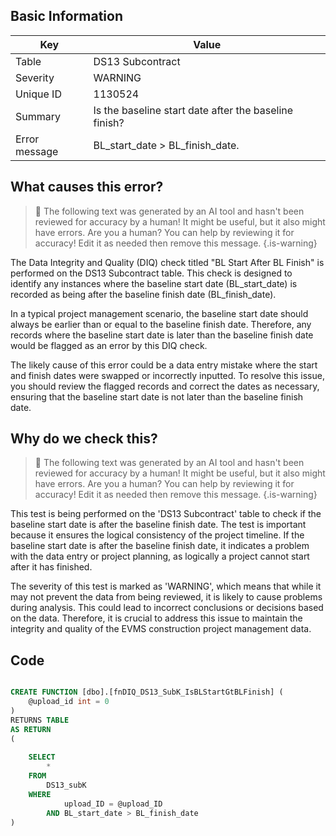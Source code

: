 ## Basic Information
| Key         | Value          |
|-------------|----------------|
| Table       | DS13 Subcontract |
| Severity    | WARNING |
| Unique ID   | 1130524   |
| Summary     | Is the baseline start date after the baseline finish? |
| Error message | BL_start_date > BL_finish_date. |

## What causes this error?

> :robot: The following text was generated by an AI tool and hasn't been reviewed for accuracy by a human! It might be useful, but it also might have errors. Are you a human? You can help by reviewing it for accuracy! Edit it as needed then remove this message.
{.is-warning}

The Data Integrity and Quality (DIQ) check titled "BL Start After BL Finish" is performed on the DS13 Subcontract table. This check is designed to identify any instances where the baseline start date (BL_start_date) is recorded as being after the baseline finish date (BL_finish_date). 

In a typical project management scenario, the baseline start date should always be earlier than or equal to the baseline finish date. Therefore, any records where the baseline start date is later than the baseline finish date would be flagged as an error by this DIQ check.

The likely cause of this error could be a data entry mistake where the start and finish dates were swapped or incorrectly inputted. To resolve this issue, you should review the flagged records and correct the dates as necessary, ensuring that the baseline start date is not later than the baseline finish date.
## Why do we check this?

> :robot: The following text was generated by an AI tool and hasn't been reviewed for accuracy by a human! It might be useful, but it also might have errors. Are you a human? You can help by reviewing it for accuracy! Edit it as needed then remove this message.
{.is-warning}

This test is being performed on the 'DS13 Subcontract' table to check if the baseline start date is after the baseline finish date. The test is important because it ensures the logical consistency of the project timeline. If the baseline start date is after the baseline finish date, it indicates a problem with the data entry or project planning, as logically a project cannot start after it has finished. 

The severity of this test is marked as 'WARNING', which means that while it may not prevent the data from being reviewed, it is likely to cause problems during analysis. This could lead to incorrect conclusions or decisions based on the data. Therefore, it is crucial to address this issue to maintain the integrity and quality of the EVMS construction project management data.
## Code

```sql

CREATE FUNCTION [dbo].[fnDIQ_DS13_SubK_IsBLStartGtBLFinish] (
	@upload_id int = 0
)
RETURNS TABLE
AS RETURN
(
	
	SELECT
		*
	FROM 
		DS13_subK
	WHERE 
			upload_ID = @upload_ID 
		AND BL_start_date > BL_finish_date
)
```

